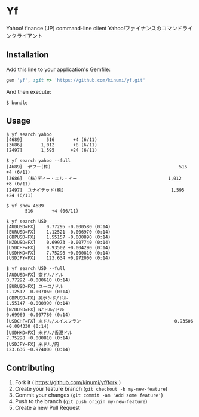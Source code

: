 # Yf

Yahoo! finance (JP) command-line client
Yahoo!ファイナンスのコマンドラインクライアント

## Installation

Add this line to your application's Gemfile:

```ruby
gem 'yf', :git => 'https://github.com/kinumi/yf.git'
```

And then execute:

    $ bundle

## Usage

    $ yf search yahoo
    [4689]         516       +4 (6/11)
    [3686]       1,012       +8 (6/11)
    [2497]       1,595      +24 (6/11)

    $ yf search yahoo --full
    [4689]  ヤフー(株)                                                516       +4 (6/11)
    [3686]  (株)ディー・エル・イー                                  1,012       +8 (6/11)
    [2497]  ユナイテッド(株)                                        1,595      +24 (6/11)
    
    $ yf show 4689
           516       +4 (06/11)

    $ yf search USD
    [AUDUSD=FX]    0.77295 -0.000580 (0:14)
    [EURUSD=FX]    1.12521 -0.006970 (0:14)
    [GBPUSD=FX]    1.55157 -0.000890 (0:14)
    [NZDUSD=FX]    0.69973 -0.007740 (0:14)
    [USDCHF=FX]    0.93502 +0.004290 (0:14)
    [USDHKD=FX]    7.75298 +0.000810 (0:14)
    [USDJPY=FX]    123.634 +0.972000 (0:14)

    $ yf search USD --full
    [AUDUSD=FX] 豪ドル/ドル                                           0.77292 -0.000610 (0:14)
    [EURUSD=FX] ユーロ/ドル                                           1.12512 -0.007060 (0:14)
    [GBPUSD=FX] 英ポンド/ドル                                         1.55147 -0.000990 (0:14)
    [NZDUSD=FX] NZドル/ドル                                           0.69969 -0.007780 (0:14)
    [USDCHF=FX] 米ドル/スイスフラン                                   0.93506 +0.004330 (0:14)
    [USDHKD=FX] 米ドル/香港ドル                                       7.75298 +0.000810 (0:14)
    [USDJPY=FX] 米ドル/円                                             123.636 +0.974000 (0:14)

## Contributing

1. Fork it ( https://github.com/kinumi/yf/fork )
2. Create your feature branch (`git checkout -b my-new-feature`)
3. Commit your changes (`git commit -am 'Add some feature'`)
4. Push to the branch (`git push origin my-new-feature`)
5. Create a new Pull Request
